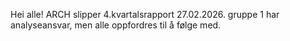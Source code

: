 Hei alle! ARCH slipper 4.kvartalsrapport 27.02.2026. gruppe 1 har analyseansvar, men alle oppfordres til å følge med.
